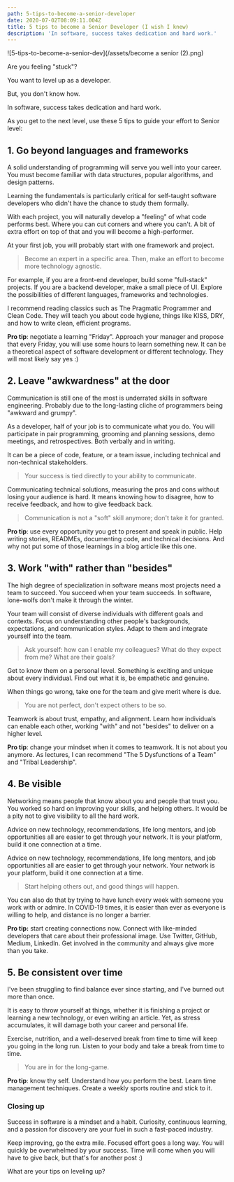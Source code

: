 ```yaml
---
path: 5-tips-to-become-a-senior-developer
date: 2020-07-02T08:09:11.004Z
title: 5 tips to become a Senior Developer (I wish I knew)
description: 'In software, success takes dedication and hard work.'
---
```



![5-tips-to-become-a-senior-dev](/assets/become a senior (2).png)

Are you feeling "stuck"?

You want to level up as a developer.

But, you don't know how. 

In software, success takes dedication and hard work.

As you get to the next level, use these 5 tips to guide your effort to Senior level:

## 1. Go beyond languages and frameworks

A solid understanding of programming will serve you well into your career. You must become familiar with data structures, popular algorithms, and design patterns. 

Learning the fundamentals is particularly critical for self-taught software developers who didn't have the chance to study them formally.

With each project, you will naturally develop a "feeling" of what code performs best. Where you can cut corners and where you can't. A bit of extra effort on top of that and you will become a high-performer. 

At your first job, you will probably start with one framework and project.

> Become an expert in a specific area. Then, make an effort to become more technology agnostic.

For example, if you are a front-end developer, build some "full-stack" projects. If you are a backend developer, make a small piece of UI. Explore the possibilities of different languages, frameworks and technologies.

I recommend reading classics such as The Pragmatic Programmer and Clean Code. They will teach you about code hygiene, things like KISS, DRY, and how to write clean, efficient programs.

**Pro tip**: negotiate a learning "Friday". Approach your manager and propose that every Friday, you will use some hours to learn something new. It can be a theoretical aspect of software development or different technology. They will most likely say yes :)

## 2. Leave "awkwardness" at the door

Communication is still one of the most is underrated skills in software engineering. Probably due to the long-lasting cliche of programmers being "awkward and grumpy". 

As a developer, half of your job is to communicate what you do. You will participate in pair programming, grooming and planning sessions, demo meetings, and retrospectives. Both verbally and in writing.

It can be a piece of code, feature, or a team issue, including technical and non-technical stakeholders.

> Your success is tied directly to your ability to communicate.

Communicating technical solutions, measuring the pros and cons without losing your audience is hard. It means knowing how to disagree, how to receive feedback, and how to give feedback back. 

> Communication is not a "soft" skill anymore; don't take it for granted.

**Pro tip**: use every opportunity you get to present and speak in public. Help writing stories, READMEs, documenting code, and technical decisions. And why not put some of those learnings in a blog article like this one.

## 3. Work "with" rather than "besides"

The high degree of specialization in software means most projects need a team to succeed. You succeed when your team succeeds. In software, lone-wolfs don't make it through the winter.

Your team will consist of diverse individuals with different goals and contexts. Focus on understanding other people's backgrounds, expectations, and communication styles. Adapt to them and integrate yourself into the team.

> Ask yourself: how can I enable my colleagues? What do they expect from me? What are their goals?

Get to know them on a personal level. Something is exciting and unique about every individual. Find out what it is, be empathetic and genuine. 

When things go wrong, take one for the team and give merit where is due.

> You are not perfect, don't expect others to be so.

Teamwork is about trust, empathy, and alignment. Learn how individuals can enable each other, working "with" and not "besides" to deliver on a higher level.

**Pro tip**: change your mindset when it comes to teamwork. It is not about you anymore. As lectures, I can recommend "The 5 Dysfunctions of a Team" and "Tribal Leadership".

## 4. Be visible

Networking means people that know about you and people that trust you. You worked so hard on improving your skills, and helping others. It would be a pity not to give visibility to all the hard work.

Advice on new technology, recommendations, life long mentors, and job opportunities all are easier to get through your network. It is your platform, build it one connection at a time.

Advice on new technology, recommendations, life long mentors, and job opportunities all are easier to get through your network. Your network is your platform, build it one connection at a time.

> Start helping others out, and good things will happen.

You can also do that by trying to have lunch every week with someone you work with or admire. In COVID-19 times, it is easier than ever as everyone is willing to help, and distance is no longer a barrier.

**Pro tip:** start creating connections now. Connect with like-minded developers that care about their professional image. Use Twitter, GitHub, Medium, LinkedIn. Get involved in the community and always give more than you take.

## 5. Be consistent over time

I've been struggling to find balance ever since starting, and I've burned out more than once.

It is easy to throw yourself at things, whether it is finishing a project or learning a new technology, or even writing an article. Yet, as stress accumulates, it will damage both your career and personal life.

Exercise, nutrition, and a well-deserved break from time to time will keep you going in the long run. Listen to your body and take a break from time to time.

> You are in for the long-game.

**Pro tip**: know thy self. Understand how you perform the best. Learn time management techniques. Create a weekly sports routine and stick to it.

### Closing up

Success in software is a mindset and a habit. Curiosity, continuous learning, and a passion for discovery are your fuel in such a fast-paced industry.

Keep improving, go the extra mile. Focused effort goes a long way. You will quickly be overwhelmed by your success. Time will come when you will have to give back, but that's for another post :)

What are your tips on leveling up?
